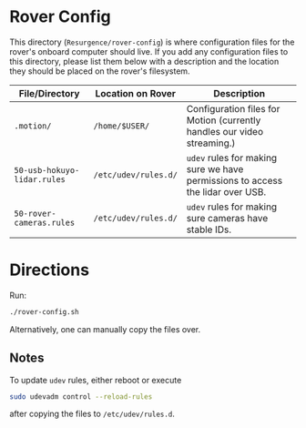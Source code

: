 # Rover Config

This directory (`Resurgence/rover-config`) is where configuration files
for the rover's onboard computer should live. If you add any
configuration files to this directory, please list them below with a
description and the location they should be placed on the rover's
filesystem.

| **File/Directory**          | **Location on Rover** | **Description**                                                                |
| -----------------           | --------------------  | --------------                                                                 |
| `.motion/`                  | `/home/$USER/`        | Configuration files for Motion (currently handles our video streaming.)        |
| `50-usb-hokuyo-lidar.rules` | `/etc/udev/rules.d/`  | `udev` rules for making sure we have permissions to access the lidar over USB. |
| `50-rover-cameras.rules`    | `/etc/udev/rules.d/`  | `udev` rules for making sure cameras have stable IDs.                          |

# Directions
Run:
```bash
./rover-config.sh
```
Alternatively, one can manually copy the files over.

## Notes

To update `udev` rules, either reboot or execute
```bash
sudo udevadm control --reload-rules
```
after copying the files to `/etc/udev/rules.d`.
